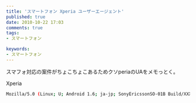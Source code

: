 ```yaml
---
title: 'スマートフォン Xperia ユーザーエージェント'
published: true
date: 2010-10-22 17:03
comments: true
tags:
- スマートフォン

keywords:
- スマートフォン
---
```

スマフォ対応の案件がちょこちょこあるためクソperiaのUAをメモっとく。

Xperia
```sh
Mozilla/5.0 (Linux; U; Android 1.6; ja-jp; SonyEricssonSO-01B Build/XXXXXXX) AppleWebkit/528.5+ (KHTML, like Gecko) Version/3.1.2 Mobile Safari/525.20.1
```